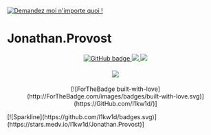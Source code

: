 [![Demandez moi n'importe quoi !](https://img.shields.io/badge/Demandez%20moi-n'%20importe%20quoi-1abc9c.svg)](https://GitHub.com/l1kw1d)

# Jonathan.Provost
<p align="center">
  <a href="https://github.com/l1kw1d?tab=followers">
    <img src="https://img.shields.io/github/followers/eddiejaoude?label=Followers&logo=GitHub&style=for-the-badge" alt="GitHub badge" />
  </a>
  <a href="https://pin.plus/TW">
    <img src="https://img.shields.io/twitter/follow/sansmotdepasse?label=Twitter&logo=twitter&style=for-the-badge" />
  </a>
  <a href="https://pin.plus/FB">
    <img src="https://img.shields.io/badge/Messenger-00B2FF?style=for-the-badge&logo=messenger&logoColor=white" />
  </a>
</p>
<h4 align="center"><img src="https://github-readme-stats.vercel.app/api?username=l1kw1d&show_icons=true&theme=tokyonight" /></h4>

<p align="center">[![ForTheBadge built-with-love](http://ForTheBadge.com/images/badges/built-with-love.svg)](https://GitHub.com/l1kw1d/)]</p>
[![Sparkline](https://github.com/l1kw1d/badges.svg)](https://stars.medv.io/l1kw1d/Jonathan.Provost)]

